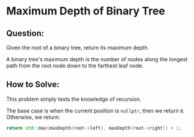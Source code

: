 # Maximum Depth of Binary Tree

## Question:
Given the root of a binary tree, return its maximum depth.

A binary tree's maximum depth is the number of nodes along the longest path from the root node down to the farthest leaf node.

## How to Solve:

This problem simply tests the knowledge of recursion.

The base case is when the current position is `nullptr`, then we
return `0`. Otherwise, we return:

```cpp
return std::max(maxDepth(root->left), maxDepth(root->right)) + 1;
```
